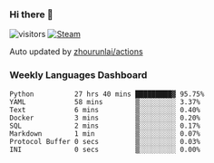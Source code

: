 ### Hi there 👋

![visitors](https://visitor-badge.glitch.me/badge?page_id=zhourunlai)
[![Steam](https://img.shields.io/badge/dynamic/json?label=Steam&query=%24.data.totalSubs&url=https%3A%2F%2Fapi.spencerwoo.com%2Fsubstats%2F%3Fsource%3DsteamGames%26queryKey%3D76561198285156854&suffix=%20Games&logo=steam&labelColor=134375&color=0b1a37&longCache=true)](http://steamcommunity.com/profiles/76561198285156854)

Auto updated by <a href="https://github.com/zhourunlai/zhourunlai/actions" target="_blank">zhourunlai/actions</a>

### Weekly Languages Dashboard

<!--PART:wakatime-->
```text
Python          27 hrs 40 mins █████████▓ 95.75%
YAML            58 mins        ▒░░░░░░░░░ 3.37%
Text            6 mins         ▒░░░░░░░░░ 0.40%
Docker          3 mins         ▒░░░░░░░░░ 0.20%
SQL             2 mins         ▒░░░░░░░░░ 0.17%
Markdown        1 min          ▒░░░░░░░░░ 0.07%
Protocol Buffer 0 secs         ▒░░░░░░░░░ 0.03%
INI             0 secs         ▒░░░░░░░░░ 0.00%
```
<!--PART:wakatime-->

